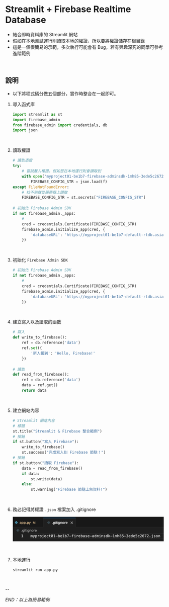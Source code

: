 # Streamlit + Firebase Realtime Database
- 結合即時資料庫的 Streamlit 網站
- 假如在本地測試運行則讀取本地的權證，所以要將權證儲存在根目錄
- 這是一個很簡易的示範，多次執行可能會有 Bug，若有興趣深究的同學可參考進階範例

<br>

## 說明
- 以下將程式碼分做五個部分，實作時整合在一起即可。
  
1. 導入函式庫
    ```python
    import streamlit as st
    import firebase_admin
    from firebase_admin import credentials, db
    import json
    ```

<br>

2. 讀取權證
    ```python
    # 讀取憑證
    try:
        # 嘗試載入權證，假如是在本地運行則會讀取到
        with open('myproject01-be1b7-firebase-adminsdk-1mh85-3ede5c2672.json', 'r') as f:
            FIREBASE_CONFIG_STR = json.load(f)
    except FileNotFoundError:
        # 找不到就從服務器上讀取
        FIREBASE_CONFIG_STR = st.secrets["FIREBASE_CONFIG_STR"]

    # 初始化 Firebase Admin SDK
    if not firebase_admin._apps:
        #
        cred = credentials.Certificate(FIREBASE_CONFIG_STR)
        firebase_admin.initialize_app(cred, {
            'databaseURL': 'https://myproject01-be1b7-default-rtdb.asia-southeast1.firebasedatabase.app/'
        })
    ```

<br>

3. 初始化 `Firebase Admin SDK`

    ```python
    # 初始化 Firebase Admin SDK
    if not firebase_admin._apps:
        #
        cred = credentials.Certificate(FIREBASE_CONFIG_STR)
        firebase_admin.initialize_app(cred, {
            'databaseURL': 'https://myproject01-be1b7-default-rtdb.asia-southeast1.firebasedatabase.app/'
        })
    ```

<br>

4. 建立寫入以及讀取的函數

    ```python
    # 寫入
    def write_to_firebase():
        ref = db.reference('data')
        ref.set({
            '新人報到': 'Hello, Firebase!'
        })

    # 讀取
    def read_from_firebase():
        ref = db.reference('data')
        data = ref.get()
        return data
    ```

<br>

5. 建立網站內容

    ```python
    # Streamlit 網站內容
    # 標題
    st.title("Streamlit & Firebase 整合範例")
    # 按鈕
    if st.button("寫入 Firebase"):
        write_to_firebase()
        st.success("完成寫入到 Firebase 節點！")
    # 按鈕
    if st.button("讀取 Firebase"):
        data = read_from_firebase()
        if data:
            st.write(data)
        else:
            st.warning("Firebase 節點上無資料!")
    ```

<br>

6. 務必記得將權證 `.json` 檔案加入 .gitignore

   ![](images/img_62.png)

<br>

7. 本地運行

    ```bash
    streamlit run app.py
    ```

<br>

--

_END：以上為簡易範例_